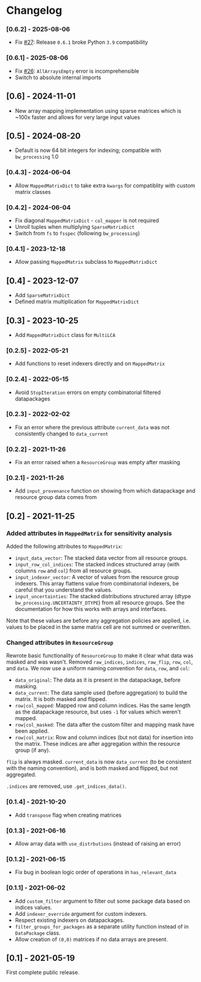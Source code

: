 # Changelog

### [0.6.2] - 2025-08-06

* Fix [#27](https://github.com/brightway-lca/matrix_utils/issues/27): Release `0.6.1` broke Python `3.9` compatibility

### [0.6.1] - 2025-08-06

* Fix [#26](https://github.com/brightway-lca/matrix_utils/issues/26): `AllArraysEmpty` error is incomprehensible
* Switch to absolute internal imports

## [0.6] - 2024-11-01

* New array mapping implementation using sparse matrices which is ~100x faster and allows for very large input values

## [0.5] - 2024-08-20

* Default is now 64 bit integers for indexing; compatible with `bw_processing` 1.0

### [0.4.3] - 2024-06-04

* Allow `MappedMatrixDict` to take extra `kwargs` for compatiblity with custom matrix classes

### [0.4.2] - 2024-06-04

* Fix diagonal `MappedMatrixDict` - `col_mapper` is not required
* Unroll tuples when multiplying `SparseMatrixDict`
* Switch from `fs` to `fsspec` (following `bw_processing`)

### [0.4.1] - 2023-12-18

* Allow passing `MappedMatrix` subclass to `MappedMatrixDict`

## [0.4] - 2023-12-07

* Add `SparseMatrixDict`
* Defined matrix multiplication for `MappedMatrixDict`

## [0.3] - 2023-10-25

* Add `MappedMatrixDict` class for `MultiLCA`

### [0.2.5] - 2022-05-21

* Add functions to reset indexers directly and on `MappedMatrix`

### [0.2.4] - 2022-05-15

* Avoid `StopIteration` errors on empty combinatorial filtered datapackages

### [0.2.3] - 2022-02-02

* Fix an error where the previous attribute `current_data` was not consistently changed to `data_current`

### [0.2.2] - 2021-11-26

* Fix an error raised when a `ResourceGroup` was empty after masking

### [0.2.1] - 2021-11-26

* Add `input_provenance` function on showing from which datapackage and resource group data comes from

## [0.2] - 2021-11-25

### Added attributes in `MappedMatrix` for sensitivity analysis

Added the following attributes to `MappedMatrix`:

* `input_data_vector`: The stacked data vector from all resource groups.
* `input_row_col_indices`: The stacked indices structured array (with columns `row` and `col`) from all resource groups.
* `input_indexer_vector`: A vector of values from the resource group indexers. This array flattens value from combinatorial indexers, be careful that you understand the values.
* `input_uncertainties`: The stacked distributions structured array (dtype `bw_processing.UNCERTAINTY_DTYPE`) from all resource groups. See the documentation for how this works with arrays and interfaces.

Note that these values are before any aggregation policies are applied, i.e. values to be placed in the same matrix cell are not summed or overwritten.

### Changed attributes in `ResourceGroup`

Rewrote basic functionality of `ResourceGroup` to make it clear what data was masked and was wasn't. Removed `raw_indices`, `indices`, `raw_flip`, `row`, `col`, and `data`. We now use a uniform naming convention for `data`, `row`, and `col`:

* `data_original`: The data as it is present in the datapackage, before masking.
* `data_current`: The data sample used (before aggregation) to build the matrix. It is both masked and flipped.
* `row|col_mapped`: Mapped row and column indices. Has the same length as the datapackage resource, but uses `-1` for values which weren't mapped.
* `row|col_masked`: The data after the custom filter and mapping mask have been applied.
* `row|col_matrix`: Row and column indices (but not data) for insertion into the matrix. These indices are after aggregation within the resource group (if any).

`flip` is always masked. `current_data` is now `data_current` (to be consistent with the naming convention), and is both masked and flipped, but not aggregated.

`.indices` are removed, use `.get_indices_data()`.

### [0.1.4] - 2021-10-20

* Add `transpose` flag when creating matrices

### [0.1.3] - 2021-06-16

* Allow array data with `use_distrbutions` (instead of raising an error)

### [0.1.2] - 2021-06-15

* Fix bug in boolean logic order of operations in `has_relevant_data`

### [0.1.1] - 2021-06-02

* Add `custom_filter` argument to filter out some package data based on indices values.
* Add `indexer_override` argument for custom indexers.
* Respect existing indexers on datapackages.
* `filter_groups_for_packages` as a separate utility function instead of in `DataPackage` class.
* Allow creation of `(0,0)` matrices if no data arrays are present.

## [0.1] - 2021-05-19

First complete public release.
